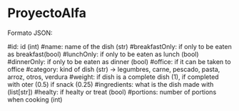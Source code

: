 # ProyectoAlfa

Formato JSON:

#id: id (int)
#name: name of the dish (str)
#breakfastOnly: if only to be eaten as breakfast(bool)
#lunchOnly: if only to be eaten as lunch (bool)
#dinnerOnly: if only to be eaten as dinner (bool)
#office: if it can be taken to office
#category: kind of dish (str) -> legumbres, carne, pescado, pasta, arroz, otros, verdura
#weight: if dish is a complete dish (1), if completed with oter (0.5) if snack (0.25)
#ingredients: what is the dish made with (list[str])
#healty: if healty or treat (bool)
#portions: number of portions when cooking (int)
